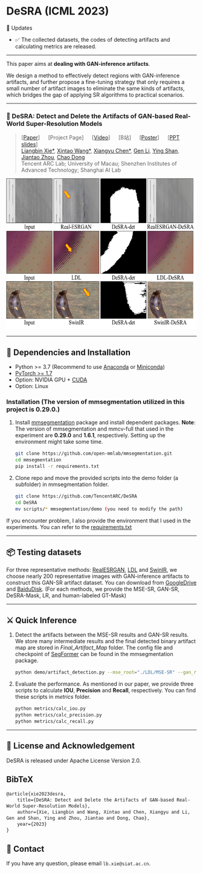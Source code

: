 # DeSRA (ICML 2023)

🚩 Updates

- ✅ The collected datasets, the codes of detecting artifacts and calculating metrics are released.

---

This paper aims at **dealing with GAN-inference artifacts**.
<br>

We design a method to effectively detect regions with GAN-inference artifacts, and further propose a fine-tuning strategy that only requires a small number of artifact
images to eliminate the same kinds of artifacts, which bridges the gap of applying SR algorithms to practical scenarios.

---

### :book: DeSRA: Detect and Delete the Artifacts of GAN-based Real-World Super-Resolution Models

> [[Paper](https://openreview.net/pdf?id=M0bwbIl4Bl)] &emsp; [Project Page] &emsp; [[Video](https://recorder-v3.slideslive.com/#/share?share=82996&s=e6ebdd07-a83b-4f4b-8eab-a5f103c6c46b)] &emsp; [B站] &emsp; [[Poster](https://docs.google.com/presentation/d/18-kVUBRgGKF4JUrN253yURJGDKcFNpaB/edit?usp=drive_web&ouid=113023682396793851067&rtpof=true)] &emsp; [[PPT slides](https://docs.google.com/presentation/d/15zGKWNd6vPuGI-dMf0ZsGrfMnPhXO-8s/edit?rtpof=true)]<br>
> [Liangbin Xie*](https://liangbinxie.github.io/), [Xintao Wang*](https://xinntao.github.io/), [Xiangyu Chen*](https://chxy95.github.io/), [Gen Li](https://scholar.google.com/citations?user=jBxlX7oAAAAJ&hl=en), [Ying Shan](https://scholar.google.com/citations?user=4oXBp9UAAAAJ&hl=en), [Jiantao Zhou](https://www.fst.um.edu.mo/personal/jtzhou/), [Chao Dong](https://scholar.google.com.hk/citations?user=OSDCB0UAAAAJ) <br>
> Tencent ARC Lab; University of Macau; Shenzhen Institutes of Advanced Technology; Shanghai AI Lab

<p align="center">
  <img src="./assets/DeSRA_teasor.jpg", height=400>
</p>

---

## 🔧 Dependencies and Installation

- Python >= 3.7 (Recommend to use [Anaconda](https://www.anaconda.com/download/#linux) or [Miniconda](https://docs.conda.io/en/latest/miniconda.html))
- [PyTorch >= 1.7](https://pytorch.org/)
- Option: NVIDIA GPU + [CUDA](https://developer.nvidia.com/cuda-downloads)
- Option: Linux

### Installation (The version of mmsegmentation utilized in this project is 0.29.0.)

1. Install [mmsegmentation](<https://github.com/open-mmlab/mmsegmentation>) package and install dependent packages. **Note**: The version of mmsegmentation and mmcv-full that used in the experiment are <b>0.29.0</b> and <b>1.6.1</b>, respectively. Setting up the environment might take some time.

    ```bash
    git clone https://github.com/open-mmlab/mmsegmentation.git
    cd mmsegmentation
    pip install -r requirements.txt
    ```

2. Clone repo and move the provided scripts into the demo folder (a subfolder) in mmsegmentation folder.

    ```bash
    git clone https://github.com/TencentARC/DeSRA
    cd DeSRA
    mv scripts/* mmsegmentation/demo (you need to modify the path)
    ```

If you encounter problem, I also provide the environment that I used in the experiments. You can refer to the [requirements.txt](./requirements.txt)

---

## 📦 Testing datasets

For three representative methods: [RealESRGAN](<https://github.com/xinntao/Real-ESRGAN#-demos-videos>), [LDL](<https://github.com/csjliang/LDL>) and [SwinIR](<https://github.com/JingyunLiang/SwinIR>), we
choose nearly 200 representative images with GAN-inference artifacts to construct this GAN-SR artifact
dataset. You can download from [GoogleDrive](<https://drive.google.com/drive/folders/1jPTvXq_uJvpOaP5uCZ6unmb13Gt2naVC?usp=sharing>) and [BaiduDisk](<https://pan.baidu.com/s/1rwwEpATlPo9RFzTv6D7lBw?pwd=DGLF>). (For each methods, we provide the MSE-SR, GAN-SR, DeSRA-Mask, LR, and human-labeled GT-Mask)

---

## ⚔️ Quick Inference

1. Detect the artifacts between the MSE-SR results and GAN-SR results. We store many intermediate results and the final detected binary artifact map are stored in *Final_Artifact_Map* folder. The config file and checkpoint of [SegFormer](<https://github.com/open-mmlab/mmsegmentation/tree/main/configs/segformer>) can be found in the mmsegmentation package.

    ```bash
    python demo/artifact_detection.py --mse_root="./LDL/MSE-SR" --gan_root="./LDL/GAN-SR" --save_root="./results/LDL/DeSRA-Mask"
    ```

2. Evaluate the performance. As mentioned in our paper, we provide three scripts to calculate **IOU**, **Precision** and **Recall**, respectively. You can find these scripts in *metrics* folder.

    ```bash
    python metrics/calc_iou.py
    python metrics/calc_precision.py
    python metrics/calc_recall.py
    ```

---

## 📜 License and Acknowledgement

DeSRA is released under Apache License Version 2.0.

## BibTeX

    @article{xie2023desra,
        title={DeSRA: Detect and Delete the Artifacts of GAN-based Real-World Super-Resolution Models},
        author={Xie, Liangbin and Wang, Xintao and Chen, Xiangyu and Li, Gen and Shan, Ying and Zhou, Jiantao and Dong, Chao},
        year={2023}
    }

## 📧 Contact

If you have any question, please email `lb.xie@siat.ac.cn`.
